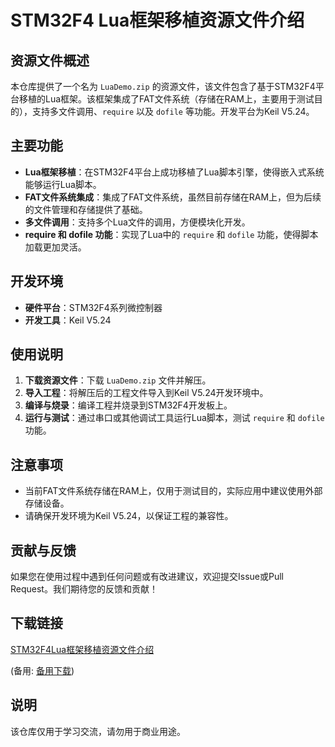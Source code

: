 # STM32F4 Lua框架移植资源文件介绍

## 资源文件概述

本仓库提供了一个名为 `LuaDemo.zip` 的资源文件，该文件包含了基于STM32F4平台移植的Lua框架。该框架集成了FAT文件系统（存储在RAM上，主要用于测试目的），支持多文件调用、`require` 以及 `dofile` 等功能。开发平台为Keil V5.24。

## 主要功能

- **Lua框架移植**：在STM32F4平台上成功移植了Lua脚本引擎，使得嵌入式系统能够运行Lua脚本。
- **FAT文件系统集成**：集成了FAT文件系统，虽然目前存储在RAM上，但为后续的文件管理和存储提供了基础。
- **多文件调用**：支持多个Lua文件的调用，方便模块化开发。
- **require 和 dofile 功能**：实现了Lua中的 `require` 和 `dofile` 功能，使得脚本加载更加灵活。

## 开发环境

- **硬件平台**：STM32F4系列微控制器
- **开发工具**：Keil V5.24

## 使用说明

1. **下载资源文件**：下载 `LuaDemo.zip` 文件并解压。
2. **导入工程**：将解压后的工程文件导入到Keil V5.24开发环境中。
3. **编译与烧录**：编译工程并烧录到STM32F4开发板上。
4. **运行与测试**：通过串口或其他调试工具运行Lua脚本，测试 `require` 和 `dofile` 功能。

## 注意事项

- 当前FAT文件系统存储在RAM上，仅用于测试目的，实际应用中建议使用外部存储设备。
- 请确保开发环境为Keil V5.24，以保证工程的兼容性。

## 贡献与反馈

如果您在使用过程中遇到任何问题或有改进建议，欢迎提交Issue或Pull Request。我们期待您的反馈和贡献！

## 下载链接
[STM32F4Lua框架移植资源文件介绍](https://pan.quark.cn/s/cab1969a6540) 

(备用: [备用下载](https://pan.baidu.com/s/1jiFQ6UF7SPReNN7x4REoZw?pwd=1234))

## 说明

该仓库仅用于学习交流，请勿用于商业用途。
